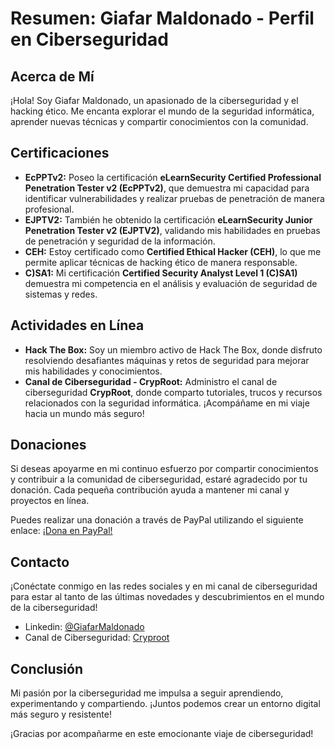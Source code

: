 # Resumen: Giafar Maldonado - Perfil en Ciberseguridad

## Acerca de Mí
¡Hola! Soy Giafar Maldonado, un apasionado de la ciberseguridad y el hacking ético. Me encanta explorar el mundo de la seguridad informática, aprender nuevas técnicas y compartir conocimientos con la comunidad.

## Certificaciones
- **EcPPTv2:** Poseo la certificación **eLearnSecurity Certified Professional Penetration Tester v2 (EcPPTv2)**, que demuestra mi capacidad para identificar vulnerabilidades y realizar pruebas de penetración de manera profesional.
- **EJPTV2:** También he obtenido la certificación **eLearnSecurity Junior Penetration Tester v2 (EJPTV2)**, validando mis habilidades en pruebas de penetración y seguridad de la información.
- **CEH:** Estoy certificado como **Certified Ethical Hacker (CEH)**, lo que me permite aplicar técnicas de hacking ético de manera responsable.
- **C)SA1:** Mi certificación **Certified Security Analyst Level 1 (C)SA1)** demuestra mi competencia en el análisis y evaluación de seguridad de sistemas y redes.

## Actividades en Línea
- **Hack The Box:** Soy un miembro activo de Hack The Box, donde disfruto resolviendo desafiantes máquinas y retos de seguridad para mejorar mis habilidades y conocimientos.
- **Canal de Ciberseguridad - CrypRoot:** Administro el canal de ciberseguridad **CrypRoot**, donde comparto tutoriales, trucos y recursos relacionados con la seguridad informática. ¡Acompáñame en mi viaje hacia un mundo más seguro!

## Donaciones
Si deseas apoyarme en mi continuo esfuerzo por compartir conocimientos y contribuir a la comunidad de ciberseguridad, estaré agradecido por tu donación. Cada pequeña contribución ayuda a mantener mi canal y proyectos en línea.

Puedes realizar una donación a través de PayPal utilizando el siguiente enlace: [¡Dona en PayPal!](https://www.paypal.com/donate/?hosted_button_id=W4PSE3U4H829J)

## Contacto
¡Conéctate conmigo en las redes sociales y en mi canal de ciberseguridad para estar al tanto de las últimas novedades y descubrimientos en el mundo de la ciberseguridad!

- Linkedin: [@GiafarMaldonado](https://www.linkedin.com/in/giafar-ali-adbul-maldonado-valerio-722901150/)
- Canal de Ciberseguridad: [Cryproot](https://www.youtube.com/@cryproot9845/videos)

## Conclusión
Mi pasión por la ciberseguridad me impulsa a seguir aprendiendo, experimentando y compartiendo. ¡Juntos podemos crear un entorno digital más seguro y resistente!

¡Gracias por acompañarme en este emocionante viaje de ciberseguridad!
